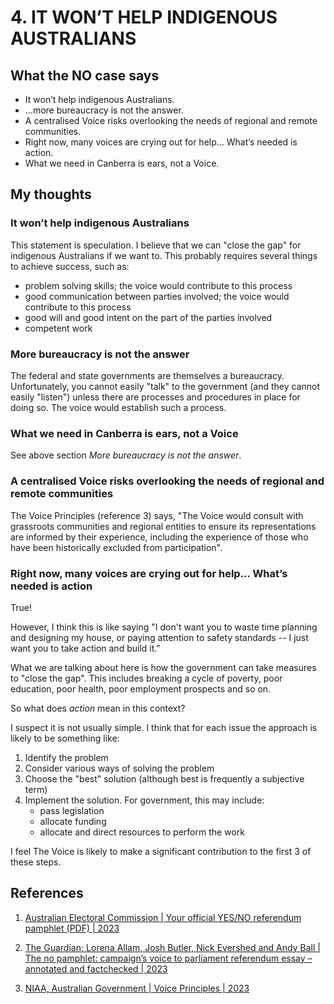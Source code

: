# 4. IT WON’T HELP INDIGENOUS AUSTRALIANS

## What the NO case says

- It won’t help indigenous Australians.
- ...more bureaucracy is not the answer.
- A centralised Voice risks overlooking the needs of regional and remote communities.
- Right now, many voices are crying out for help... What’s needed is action.
- What we need in Canberra is ears, not a Voice.


## My thoughts

### It won’t help indigenous Australians

This statement is speculation. I believe that we can "close the gap" for indigenous Australians if
we want to. This probably requires several things to achieve success, such as:

- problem solving skills; the voice would contribute to this process
- good communication between parties involved; the voice would contribute to this process
- good will and good intent on the part of the parties involved
- competent work


### More bureaucracy is not the answer

The federal and state governments are themselves a bureaucracy. Unfortunately, you cannot easily
"talk" to the government (and they cannot easily "listen") unless there are processes and procedures
in place for doing so. The voice would establish such a process.


### What we need in Canberra is ears, not a Voice

See above section *More bureaucracy is not the answer*.


### A centralised Voice risks overlooking the needs of regional and remote communities

The Voice Principles (reference 3) says, "The Voice would consult with grassroots communities
and regional entities to ensure its representations are informed by their experience, including
the experience of those who have been historically excluded from participation".


### Right now, many voices are crying out for help... What’s needed is action

True!

However, I think this is like saying "I don't want you to waste time planning and
designing my house, or paying attention to safety standards -- I just want you to
take action and build it."

What we are talking about here is how the government can take measures to "close the gap".
This includes breaking a cycle of poverty, poor education, poor health, poor employment
prospects and so on.

So what does *action* mean in this context?

I suspect it is not usually simple. I think that for each issue the approach is likely to be something like:

1. Identify the problem
1. Consider various ways of solving the problem
1. Choose the "best" solution (although best is frequently a subjective term)
1. Implement the solution. For government, this may include:
   - pass legislation
   - allocate funding
   - allocate and direct resources to perform the work

I feel The Voice is likely to make a significant contribution to the first 3 of these steps.


## References

1. [Australian Electoral Commission | Your official YES/NO referendum pamphlet (PDF) | 2023](https://www.aec.gov.au/referendums/files/pamphlet/your-official-yes-no-referendum-pamphlet.pdf)

1. [The Guardian; Lorena Allam, Josh Butler, Nick Evershed and Andy Ball | The no pamphlet: campaign’s voice to parliament referendum essay – annotated and factchecked | 2023](https://www.theguardian.com/australia-news/ng-interactive/2023/jul/20/the-vote-no-pamphlet-referendum-voice-to-parliament-voting-essay-aec-published-read-in-full-annotated-fact-checked)

1. [NIAA, Australian Government | Voice Principles | 2023](https://voice.gov.au/about-voice/voice-principles)

